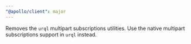 ```yaml
---
"@apollo/client": major
---
```


Removes the `urql` multipart subscriptions utilities. Use the native multipart subscriptions support in `urql` instead.
